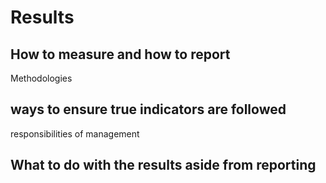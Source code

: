 # Results

## How to measure and how to report

Methodologies


## ways to ensure true indicators are followed

responsibilities of management


## What to do with the results aside from reporting